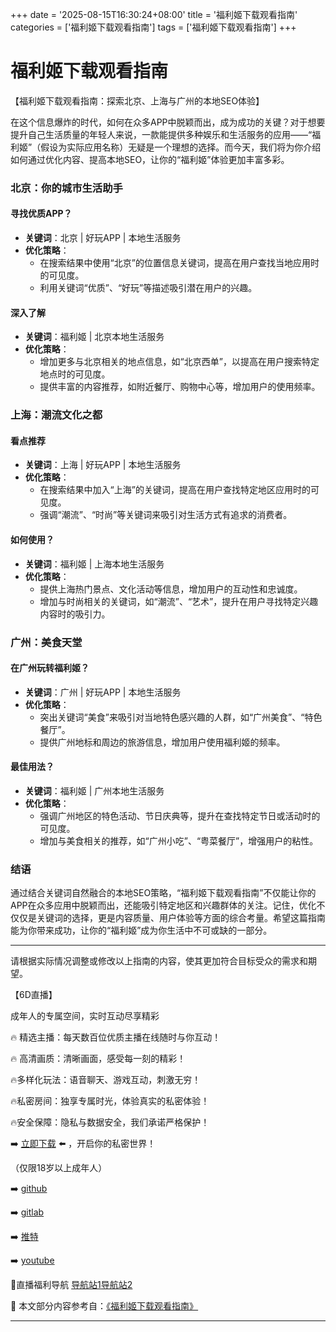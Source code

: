 +++
date = '2025-08-15T16:30:24+08:00'
title = '福利姬下载观看指南'
categories = ['福利姬下载观看指南']
tags = ['福利姬下载观看指南']
+++

# 福利姬下载观看指南

【福利姬下载观看指南：探索北京、上海与广州的本地SEO体验】

在这个信息爆炸的时代，如何在众多APP中脱颖而出，成为成功的关键？对于想要提升自己生活质量的年轻人来说，一款能提供多种娱乐和生活服务的应用——“福利姬”（假设为实际应用名称）无疑是一个理想的选择。而今天，我们将为你介绍如何通过优化内容、提高本地SEO，让你的“福利姬”体验更加丰富多彩。

### 北京：你的城市生活助手

#### 寻找优质APP？

- **关键词**：北京 | 好玩APP | 本地生活服务
- **优化策略**：
  - 在搜索结果中使用“北京”的位置信息关键词，提高在用户查找当地应用时的可见度。
  - 利用关键词“优质”、“好玩”等描述吸引潜在用户的兴趣。

#### 深入了解

- **关键词**：福利姬 | 北京本地生活服务
- **优化策略**：
  - 增加更多与北京相关的地点信息，如“北京西单”，以提高在用户搜索特定地点时的可见度。
  - 提供丰富的内容推荐，如附近餐厅、购物中心等，增加用户的使用频率。

### 上海：潮流文化之都

#### 看点推荐

- **关键词**：上海 | 好玩APP | 本地生活服务
- **优化策略**：
  - 在搜索结果中加入“上海”的关键词，提高在用户查找特定地区应用时的可见度。
  - 强调“潮流”、“时尚”等关键词来吸引对生活方式有追求的消费者。

#### 如何使用？

- **关键词**：福利姬 | 上海本地生活服务
- **优化策略**：
  - 提供上海热门景点、文化活动等信息，增加用户的互动性和忠诚度。
  - 增加与时尚相关的关键词，如“潮流”、“艺术”，提升在用户寻找特定兴趣内容时的吸引力。

### 广州：美食天堂

#### 在广州玩转福利姬？

- **关键词**：广州 | 好玩APP | 本地生活服务
- **优化策略**：
  - 突出关键词“美食”来吸引对当地特色感兴趣的人群，如“广州美食”、“特色餐厅”。
  - 提供广州地标和周边的旅游信息，增加用户使用福利姬的频率。

#### 最佳用法？

- **关键词**：福利姬 | 广州本地生活服务
- **优化策略**：
  - 强调广州地区的特色活动、节日庆典等，提升在查找特定节日或活动时的可见度。
  - 增加与美食相关的推荐，如“广州小吃”、“粤菜餐厅”，增强用户的粘性。

### 结语

通过结合关键词自然融合的本地SEO策略，“福利姬下载观看指南”不仅能让你的APP在众多应用中脱颖而出，还能吸引特定地区和兴趣群体的关注。记住，优化不仅仅是关键词的选择，更是内容质量、用户体验等方面的综合考量。希望这篇指南能为你带来成功，让你的“福利姬”成为你生活中不可或缺的一部分。

---

请根据实际情况调整或修改以上指南的内容，使其更加符合目标受众的需求和期望。

【6D直播】

 成年人的专属空间，实时互动尽享精彩

🔥 精选主播：每天数百位优质主播在线随时与你互动！

🔥 高清画质：清晰画面，感受每一刻的精彩！

🔥多样化玩法：语音聊天、游戏互动，刺激无穷！

🔥私密房间：独享专属时光，体验真实的私密体验！

🔥安全保障：隐私与数据安全，我们承诺严格保护！

➡️ [立即下载](https://down123.s3.ap-east-1.amazonaws.com/down/down.html?channelCode=blog) ⬅️ ，开启你的私密世界！

 （仅限18岁以上成年人）

➡️ [github](https://aldult-live.github.io/)

➡️ [gitlab](https://seo-09598d.gitlab.io/)

➡️ [推特](https://x.com/wegame33)

➡️ [youtube](https://www.youtube.com/@6Dlive)

🔞直播福利导航   [导航站1](https://webstack-86085a.gitlab.io/)[导航站2](https://onlygit123-2.github.io/)

📘 本文部分内容参考自：[《福利姬下载观看指南》](https://webstack-hugo-7.pages.dev/)

---

